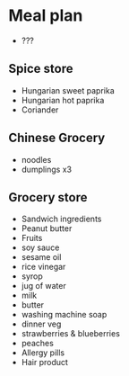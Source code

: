 # Meal plan

- ???

## Spice store

- Hungarian sweet paprika
- Hungarian hot paprika
- Coriander

## Chinese Grocery

- noodles
- dumplings x3

## Grocery store

- Sandwich ingredients
- Peanut butter
- Fruits
- soy sauce
- sesame oil
- rice vinegar
- syrop
- jug of water
- milk
- butter
- washing machine soap
- dinner veg
- strawberries & blueberries
- peaches
- Allergy pills
- Hair product
